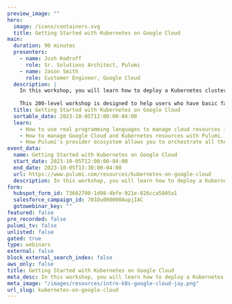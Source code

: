 ```yaml
---
preview_image: ""
hero:
  image: /icons/containers.svg
  title: Getting Started with Kubernetes on Google Cloud
main:
  duration: 90 minutes
  presenters:
    - name: Josh Kodroff
      role: Sr. Solutions Architect, Pulumi
    - name: Jason Smith
      role: Customer Engineer, Google Cloud
  description: |
    In this workshop, you will learn how to deploy a Kubernetes cluster on Google Cloud and run containerized applications on the cluster. The workshop will include a brief introduction to Pulumi, an infrastructure-as-code platform, where you can use familiar programming languages to provision modern cloud infrastructure.
    
    This 200-level workshop is designed to help users who have basic familiarity with Pulumi effectively handle real-world use cases. We will guide you through the process with diagrams and a series of labs to help accelerate your cloud projects.
  title: Getting Started with Kubernetes on Google Cloud
  sortable_date: 2023-10-05T12:00:00-04:00
  learn:
    - How to use real programming languages to manage cloud resources in a declarative fashion.
    - How to manage Google Cloud and Kubernetes resources with Pulumi.
    - How Pulumi's provider ecosystem allows you to orchestrate all the resources your cloud-native workloads need with a single tool.
event_data:
  name: Getting Started with Kubernetes on Google Cloud
  start_date: 2023-10-05T12:00:00-04:00
  end_date: 2023-10-05T13:30:00-04:00
  url: https://www.pulumi.com/resources/kubernetes-on-google-cloud
  description: In this workshop, you will learn how to deploy a Kubernetes cluster on Google Cloud and run containerized applications on the cluster. The workshop will include a brief introduction to Pulumi, an infrastructure-as-code platform, where you can use familiar programming languages to provision modern cloud infrastructure. This 200-level workshop is designed to help users who have basic familiarity with Pulumi effectively handle real-world use cases. We will guide you through the process with diagrams and a series of labs to help accelerate your cloud projects.
form:
  hubspot_form_id: 73602700-1d98-4bfe-921e-826cca5805a1
  salesforce_campaign_id: 701Du000000AupjIAC
  gotowebinar_key: ""
featured: false
pre_recorded: false
pulumi_tv: false
unlisted: false
gated: true
type: webinars
external: false
block_external_search_index: false
aws_only: false
title: Getting Started with Kubernetes on Google Cloud
meta_desc: In this workshop, you will learn how to deploy a Kubernetes cluster on Google Cloud and run containerized applications on the cluster.
meta_image: "/images/resources/intro-k8s-google-cloud-jay.png"
url_slug: kubernetes-on-google-cloud
---
```

